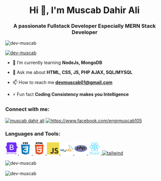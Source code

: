 <h1 align="center">Hi 👋, I'm Muscab Dahir Ali</h1>
<h3 align="center">A passionate Fullstack Developer Especially MERN Stack Developer</h3>

<p align="left"> <img src="https://komarev.com/ghpvc/?username=dev-muscab&label=Profile%20views&color=0e75b6&style=flat" alt="dev-muscab" /> </p>

<p align="left"> <a href="https://github.com/ryo-ma/github-profile-trophy"><img src="https://github-profile-trophy.vercel.app/?username=dev-muscab" alt="dev-muscab" /></a> </p>

- 🌱 I’m currently learning **NodeJs, MongoDB**

- 💬 Ask me about **HTML, CSS, JS, PHP AJAX, SQL/MYSQL**

- 📫 How to reach me **devmuscab01@gmail.com**

- ⚡ Fun fact **Coding Consistency makes you Intelligence**

<h3 align="left">Connect with me:</h3>
<p align="left">
<a href="https://linkedin.com/in/muscab dahir ali" target="blank"><img align="center" src="https://raw.githubusercontent.com/rahuldkjain/github-profile-readme-generator/master/src/images/icons/Social/linked-in-alt.svg" alt="muscab dahir ali" height="30" width="40" /></a>
<a href="https://fb.com/https://www.facebook.com/engrmuscab105" target="blank"><img align="center" src="https://raw.githubusercontent.com/rahuldkjain/github-profile-readme-generator/master/src/images/icons/Social/facebook.svg" alt="https://www.facebook.com/engrmuscab105" height="30" width="40" /></a>
</p>

<h3 align="left">Languages and Tools:</h3>
<p align="left"> <a href="https://getbootstrap.com" target="_blank" rel="noreferrer"> <img src="https://raw.githubusercontent.com/devicons/devicon/master/icons/bootstrap/bootstrap-plain-wordmark.svg" alt="bootstrap" width="40" height="40"/> </a> <a href="https://www.w3schools.com/css/" target="_blank" rel="noreferrer"> <img src="https://raw.githubusercontent.com/devicons/devicon/master/icons/css3/css3-original-wordmark.svg" alt="css3" width="40" height="40"/> </a> <a href="https://www.w3.org/html/" target="_blank" rel="noreferrer"> <img src="https://raw.githubusercontent.com/devicons/devicon/master/icons/html5/html5-original-wordmark.svg" alt="html5" width="40" height="40"/> </a> <a href="https://developer.mozilla.org/en-US/docs/Web/JavaScript" target="_blank" rel="noreferrer"> <img src="https://raw.githubusercontent.com/devicons/devicon/master/icons/javascript/javascript-original.svg" alt="javascript" width="40" height="40"/> </a> <a href="https://www.mysql.com/" target="_blank" rel="noreferrer"> <img src="https://raw.githubusercontent.com/devicons/devicon/master/icons/mysql/mysql-original-wordmark.svg" alt="mysql" width="40" height="40"/> </a> <a href="https://www.php.net" target="_blank" rel="noreferrer"> <img src="https://raw.githubusercontent.com/devicons/devicon/master/icons/php/php-original.svg" alt="php" width="40" height="40"/> </a> <a href="https://reactjs.org/" target="_blank" rel="noreferrer"> <img src="https://raw.githubusercontent.com/devicons/devicon/master/icons/react/react-original-wordmark.svg" alt="react" width="40" height="40"/> </a> <a href="https://tailwindcss.com/" target="_blank" rel="noreferrer"> <img src="https://www.vectorlogo.zone/logos/tailwindcss/tailwindcss-icon.svg" alt="tailwind" width="40" height="40"/> </a> </p>

<p><img align="center" src="https://github-readme-stats.vercel.app/api/top-langs?username=dev-muscab&show_icons=true&locale=en&layout=compact" alt="dev-muscab" /></p>

<p><img align="center" src="https://github-readme-streak-stats.herokuapp.com/?user=dev-muscab&" alt="dev-muscab" /></p>
